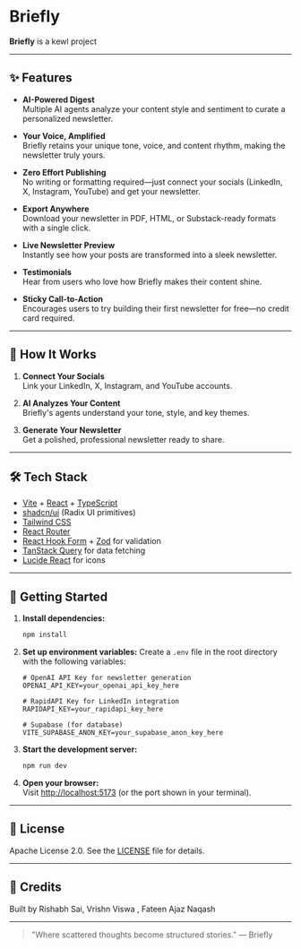 # Briefly

**Briefly** is a kewl project

---

## ✨ Features

- **AI-Powered Digest**  
  Multiple AI agents analyze your content style and sentiment to curate a personalized newsletter.

- **Your Voice, Amplified**  
  Briefly retains your unique tone, voice, and content rhythm, making the newsletter truly yours.

- **Zero Effort Publishing**  
  No writing or formatting required—just connect your socials (LinkedIn, X, Instagram, YouTube) and get your newsletter.

- **Export Anywhere**  
  Download your newsletter in PDF, HTML, or Substack-ready formats with a single click.

- **Live Newsletter Preview**  
  Instantly see how your posts are transformed into a sleek newsletter.

- **Testimonials**  
  Hear from users who love how Briefly makes their content shine.

- **Sticky Call-to-Action**  
  Encourages users to try building their first newsletter for free—no credit card required.

---

## 🚀 How It Works

1. **Connect Your Socials**  
   Link your LinkedIn, X, Instagram, and YouTube accounts.

2. **AI Analyzes Your Content**  
   Briefly's agents understand your tone, style, and key themes.

3. **Generate Your Newsletter**  
   Get a polished, professional newsletter ready to share.

---

## 🛠️ Tech Stack

- [Vite](https://vitejs.dev/) + [React](https://react.dev/) + [TypeScript](https://www.typescriptlang.org/)
- [shadcn/ui](https://ui.shadcn.com/) (Radix UI primitives)
- [Tailwind CSS](https://tailwindcss.com/)
- [React Router](https://reactrouter.com/)
- [React Hook Form](https://react-hook-form.com/) + [Zod](https://zod.dev/) for validation
- [TanStack Query](https://tanstack.com/query/latest) for data fetching
- [Lucide React](https://lucide.dev/) for icons

---

## 🏁 Getting Started

1. **Install dependencies:**
   ```sh
   npm install
   ```

2. **Set up environment variables:**
   Create a `.env` file in the root directory with the following variables:
   ```env
   # OpenAI API Key for newsletter generation
   OPENAI_API_KEY=your_openai_api_key_here
   
   # RapidAPI Key for LinkedIn integration
   RAPIDAPI_KEY=your_rapidapi_key_here
   
   # Supabase (for database)
   VITE_SUPABASE_ANON_KEY=your_supabase_anon_key_here
   ```

3. **Start the development server:**
   ```sh
   npm run dev
   ```

4. **Open your browser:**  
   Visit [http://localhost:5173](http://localhost:5173) (or the port shown in your terminal).

---

## 📄 License

Apache License 2.0. See the [LICENSE](./LICENSE) file for details.

---

## 🙌 Credits

Built by Rishabh Sai, Vrishn Viswa , Fateen Ajaz Naqash

---

> "Where scattered thoughts become structured stories."
> — Briefly
